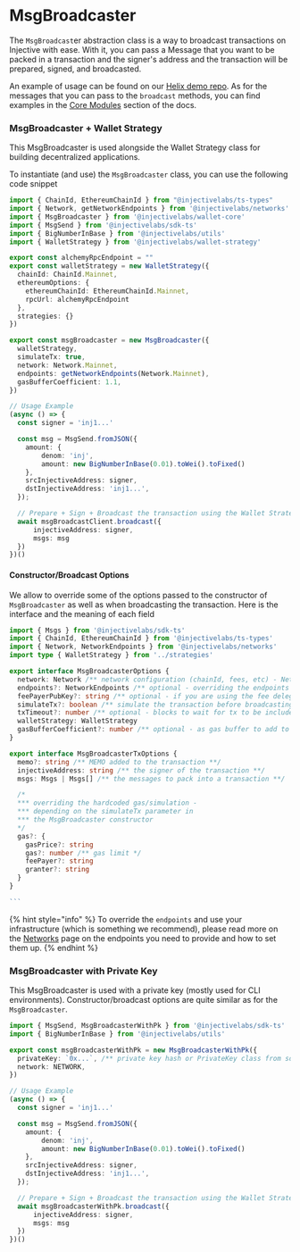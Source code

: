 # MsgBroadcaster

The `MsgBroadcast`er abstraction class is a way to broadcast transactions on Injective with ease. With it, you can pass a Message that you want to be packed in a transaction and the signer's address and the transaction will be prepared, signed, and broadcasted.

An example of usage can be found on our [Helix demo repo](https://github.com/InjectiveLabs/injective-helix-demo). As for the messages that you can pass to the `broadcast` methods, you can find examples in the [Core Modules](../core-modules-and-examples/core-modules.md) section of the docs.

### MsgBroadcaster + Wallet Strategy

This MsgBroadcaster is used alongside the Wallet Strategy class for building decentralized applications.&#x20;

To instantiate (and use) the `MsgBroadcaster` class, you can use the following code snippet

```ts
import { ChainId, EthereumChainId } from "@injectivelabs/ts-types"
import { Network, getNetworkEndpoints } from '@injectivelabs/networks'
import { MsgBroadcaster } from '@injectivelabs/wallet-core'
import { MsgSend } from '@injectivelabs/sdk-ts'
import { BigNumberInBase } from '@injectivelabs/utils'
import { WalletStrategy } from '@injectivelabs/wallet-strategy'

export const alchemyRpcEndpoint = ""
export const walletStrategy = new WalletStrategy({
  chainId: ChainId.Mainnet,
  ethereumOptions: {
    ethereumChainId: EthereumChainId.Mainnet,
    rpcUrl: alchemyRpcEndpoint
  },
  strategies: {}
})

export const msgBroadcaster = new MsgBroadcaster({
  walletStrategy,
  simulateTx: true,
  network: Network.Mainnet,
  endpoints: getNetworkEndpoints(Network.Mainnet),
  gasBufferCoefficient: 1.1,
})

// Usage Example
(async () => {
  const signer = 'inj1...'

  const msg = MsgSend.fromJSON({
    amount: {
        denom: 'inj',
        amount: new BigNumberInBase(0.01).toWei().toFixed()
    },
    srcInjectiveAddress: signer,
    dstInjectiveAddress: 'inj1...',
  });

  // Prepare + Sign + Broadcast the transaction using the Wallet Strategy
  await msgBroadcastClient.broadcast({
      injectiveAddress: signer,
      msgs: msg
  })
})()
```

#### Constructor/Broadcast Options

We allow to override some of the options passed to the constructor of `MsgBroadcaster` as well as when broadcasting the transaction. Here is the interface and the meaning of each field

````typescript
import { Msgs } from '@injectivelabs/sdk-ts'
import { ChainId, EthereumChainId } from '@injectivelabs/ts-types'
import { Network, NetworkEndpoints } from '@injectivelabs/networks'
import type { WalletStrategy } from '../strategies'

export interface MsgBroadcasterOptions {
  network: Network /** network configuration (chainId, fees, etc) - Network.MainnetSentry for mainnet or  Network.TestnetSentry for testnet */
  endpoints?: NetworkEndpoints /** optional - overriding the endpoints taken from the `network` param **/
  feePayerPubKey?: string /** optional - if you are using the fee delegation service, you can set the fee payer so you don't do an extra query to the Web3Gateway */
  simulateTx?: boolean /** simulate the transaction before broadcasting + get gas fees needed for the transaction */
  txTimeout?: number /** optional - blocks to wait for tx to be included in a block **/
  walletStrategy: WalletStrategy
  gasBufferCoefficient?: number /** optional - as gas buffer to add to the simulated/hardcoded gas to ensure the transaction is included in a block */
}

export interface MsgBroadcasterTxOptions {
  memo?: string /** MEMO added to the transaction **/
  injectiveAddress: string /** the signer of the transaction **/
  msgs: Msgs | Msgs[] /** the messages to pack into a transaction **/

  /*
  *** overriding the hardcoded gas/simulation -
  *** depending on the simulateTx parameter in
  *** the MsgBroadcaster constructor
  */
  gas?: {
    gasPrice?: string
    gas?: number /** gas limit */
    feePayer?: string
    granter?: string
  }
}

```
````

{% hint style="info" %}
To override the `endpoints` and use your infrastructure (which is something we recommend), please read more on the [Networks](../getting-started/application-concepts/networks.md) page on the endpoints you need to provide and how to set them up.&#x20;
{% endhint %}

### MsgBroadcaster with Private Key

This MsgBroadcaster is used with a private key (mostly used for CLI environments). Constructor/broadcast options are quite similar as for the `MsgBroadcaster`.

```ts
import { MsgSend, MsgBroadcasterWithPk } from '@injectivelabs/sdk-ts'
import { BigNumberInBase } from '@injectivelabs/utils'

export const msgBroadcasterWithPk = new MsgBroadcasterWithPk({
  privateKey: `0x...`, /** private key hash or PrivateKey class from sdk-ts */
  network: NETWORK,
})

// Usage Example
(async () => {
  const signer = 'inj1...'

  const msg = MsgSend.fromJSON({
    amount: {
        denom: 'inj',
        amount: new BigNumberInBase(0.01).toWei().toFixed()
    },
    srcInjectiveAddress: signer,
    dstInjectiveAddress: 'inj1...',
  });

  // Prepare + Sign + Broadcast the transaction using the Wallet Strategy
  await msgBroadcasterWithPk.broadcast({
      injectiveAddress: signer,
      msgs: msg
  })
})()
```
